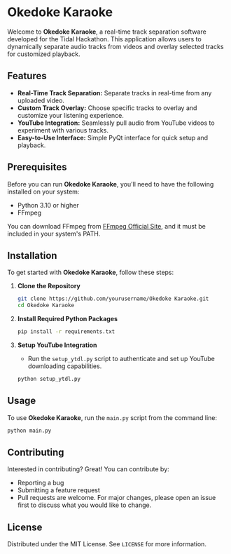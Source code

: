 # Okedoke Karaoke

Welcome to **Okedoke Karaoke**, a real-time track separation software developed for the Tidal Hackathon. This application allows users to dynamically separate audio tracks from videos and overlay selected tracks for customized playback.

## Features

- **Real-Time Track Separation:** Separate tracks in real-time from any uploaded video.
- **Custom Track Overlay:** Choose specific tracks to overlay and customize your listening experience.
- **YouTube Integration:** Seamlessly pull audio from YouTube videos to experiment with various tracks.
- **Easy-to-Use Interface:** Simple PyQt interface for quick setup and playback.

## Prerequisites

Before you can run **Okedoke Karaoke**, you'll need to have the following installed on your system:
- Python 3.10 or higher
- FFmpeg

You can download FFmpeg from [FFmpeg Official Site](https://ffmpeg.org/download.html), and it must be included in your system's PATH.

## Installation

To get started with **Okedoke Karaoke**, follow these steps:

1. **Clone the Repository**
   ```bash
   git clone https://github.com/yourusername/Okedoke Karaoke.git
   cd Okedoke Karaoke
   ```

2. **Install Required Python Packages**
   ```bash
   pip install -r requirements.txt
   ```

3. **Setup YouTube Integration**
   - Run the `setup_ytdl.py` script to authenticate and set up YouTube downloading capabilities.
   ```bash
   python setup_ytdl.py
   ```

## Usage

To use **Okedoke Karaoke**, run the `main.py` script from the command line:

```bash
python main.py
```

## Contributing

Interested in contributing? Great! You can contribute by:
- Reporting a bug
- Submitting a feature request
- Pull requests are welcome. For major changes, please open an issue first to discuss what you would like to change.

## License

Distributed under the MIT License. See `LICENSE` for more information.
